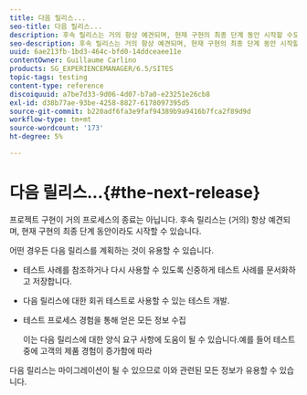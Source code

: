```yaml
---
title: 다음 릴리스...
seo-title: 다음 릴리스...
description: 후속 릴리스는 거의 항상 예견되며, 현재 구현의 최종 단계 동안 시작할 수도 있습니다
seo-description: 후속 릴리스는 거의 항상 예견되며, 현재 구현의 최종 단계 동안 시작할 수도 있습니다
uuid: 6ae213fb-1bd3-464c-bfd0-14ddceaee11e
contentOwner: Guillaume Carlino
products: SG_EXPERIENCEMANAGER/6.5/SITES
topic-tags: testing
content-type: reference
discoiquuid: a7be7d33-9d06-4d07-b7a0-e23251e26cb8
exl-id: d38b77ae-93be-4258-8827-6178097395d5
source-git-commit: b220adf6fa3e9faf94389b9a9416b7fca2f89d9d
workflow-type: tm+mt
source-wordcount: '173'
ht-degree: 5%

---
```


# 다음 릴리스...{#the-next-release}

프로젝트 구현이 거의 프로세스의 종료는 아닙니다. 후속 릴리스는 (거의) 항상 예견되며, 현재 구현의 최종 단계 동안이라도 시작할 수 있습니다.

어떤 경우든 다음 릴리스를 계획하는 것이 유용할 수 있습니다.

* 테스트 사례를 참조하거나 다시 사용할 수 있도록 신중하게 테스트 사례를 문서화하고 저장합니다.
* 다음 릴리스에 대한 회귀 테스트로 사용할 수 있는 테스트 개발.
* 테스트 프로세스 경험을 통해 얻은 모든 정보 수집

   이는 다음 릴리스에 대한 양식 요구 사항에 도움이 될 수 있습니다.예를 들어 테스트 중에 고객의 제품 경험이 증가함에 따라

다음 릴리스는 마이그레이션이 될 수 있으므로 이와 관련된 모든 정보가 유용할 수 있습니다.
